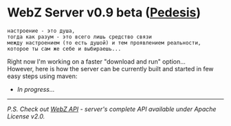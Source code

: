 # WebZ Server v0.9 beta ([Pedesis](https://www.pinterest.com/teremterem/pedesis-from-ancient-greek-a-leaping/))

```
настроение - это душа,  
тогда как разум - это всего лишь средство связи  
между настроением (то есть душой) и тем проявлением реальности,  
которое ты сам же себе и выбираешь...
```

Right now I'm working on a faster "download and run" option...  
However, here is how the server can be currently built and started in few easy steps using maven:
* *In progress...*

----
*P.S. Check out [WebZ API](https://github.com/terems-org/webz-api#webz-api-v09-beta-pedesis) - server's complete API available under Apache License v2.0.*
